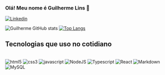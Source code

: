 ### Olá! Meu nome é Guilherme Lins 👋

[![Linkedin](https://img.shields.io/badge/LinkedIn-0077B5?style=for-the-badge&logo=linkedin&logoColor=white)](https://www.linkedin.com/in/guilherme-lins-021033171)

![Guilherme GitHub stats](https://github-readme-stats.vercel.app/api?username=Glins-dev&show_icons=true&theme=merko) [![Top Langs](https://github-readme-stats.vercel.app/api/top-langs/?username=Glins-dev&hide_progress=false)](https://github.com/Glins-dev/github-readme-stats)

## Tecnologias que uso no cotidiano

<div style="display inline_blok"><br/>

<img align="center" alt="html5" src="https://img.shields.io/badge/HTML5-E34F26?style=for-the-badge&logo=html5&logoColor=white" />
<img align="center" alt="css3" src="https://img.shields.io/badge/CSS3-1572B6?style=for-the-badge&logo=css3&logoColor=white"/>
<img align="center" alt="javascript" src="https://img.shields.io/badge/JavaScript-F7DF1E?style=for-the-badge&logo=javascript&logoColor=black"/>
<img align="center" alt="NodeJS" src="https://img.shields.io/badge/Node.js-43853D?style=for-the-badge&logo=node.js&logoColor=white"/>
<img align="center" alt="Typescript" src="https://img.shields.io/badge/TypeScript-007ACC?style=for-the-badge&logo=typescript&logoColor=white"/>
<img align="center" alt="React" src="https://img.shields.io/badge/React-20232A?style=for-the-badge&logo=react&logoColor=61DAFB"/>
<img align="center" alt="Markdown" src="https://img.shields.io/badge/Markdown-000000?style=for-the-badge&logo=markdown&logoColor=white"/>
<img align="center" alt="MySQL" src="https://img.shields.io/badge/MySQL-00000F?style=for-the-badge&logo=mysql&logoColor=white"/>

<br>

</div>
